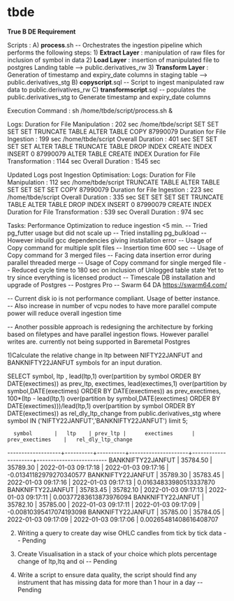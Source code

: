 # tbde
**True B DE Requirement**

Scripts :
A) **process**.sh -- Orchestrates the ingestion pipeline which performs the following steps:
      1) **Extract Layer** : manipulation of raw files for inclusion of symbol in data
      2) **Load Layer** :  insertion of manipulated file to postgres Landing table --> public.derivatives_rw
      3) **Transform Layer** : Generation of timestamp and expiry_date columns in staging table --> public.derivatives_stg
B) **copyscript**.sql -- Script to ingest manipulated raw data to public.derivatives_rw
C) **transformscript**.sql -- populates the public.derivatives_stg to Generate timestamp and expiry_date columns

Execution Command :
sh /home/tbde/script/process.sh &

Logs:
Duration for  File Manipulation : 202 sec
/home/tbde/script
SET
SET
SET
SET
TRUNCATE TABLE
ALTER TABLE
COPY 87990079
Duration for  File Ingestion : 199 sec
/home/tbde/script
Overall  Duration : 401 sec
SET
SET
SET
SET
ALTER TABLE
TRUNCATE TABLE
DROP INDEX
CREATE INDEX
INSERT 0 87990079
ALTER TABLE
CREATE INDEX
Duration for  File Transformation : 1144 sec
Overall  Duration : 1545 sec

Updated Logs post Ingestion Optimisation:
Logs: 
Duration for File Manipulation : 112 sec 
/home/tbde/script 
TRUNCATE TABLE 
ALTER TABLE 
SET 
SET 
SET 
SET 
COPY 87990079 
Duration for File Ingestion : 223 sec 
/home/tbde/script Overall Duration : 335 sec 
SET 
SET 
SET 
SET 
TRUNCATE TABLE
ALTER TABLE 
DROP INDEX
INSERT 0 87990079 
CREATE INDEX 
Duration for File Transformation : 539 sec 
Overall Duration : 974 sec 


Tasks:
Performance Optimization to reduce ingestion <5 min.
-- Tried pg_futter usage but did not scale up
-- Tried installing pg_bulkload -- However inbuild gcc dependencies giving installation error
-- Usage of Copy command for multiple split files -- Insertion time 600 sec
-- Usage of Copy command for 3 merged files -- Facing data insertion error during parallel threaded merge 
-- Usage of Copy command for single merged file -- Reduced cycle time to 180 sec on inclusion of Unlogged table state
Yet to try since everything is licensed product
-- Timescale DB installation and upgrade of Postgres
-- Postgres Pro 
-- Swarm 64 DA https://swarm64.com/

-- Current disk io is not performance compliant. Usage of better instance.  
-- Also increase in number of vcpu nodes to have more parallel compute power will reduce overall ingestion time

-- Another possible approach is redesigning the architecture by forking based on filetypes and have parallel ingestion flows. However parallel writes are. currently not being supported in Baremetal Postgres


1)Calculate the relative change in ltp between NIFTY22JANFUT and BANKNIFTY22JANFUT symbols for an input duration. 

SELECT symbol, ltp , lead(ltp,1)  over(partition by symbol ORDER BY DATE(exectimes))  as prev_ltp, exectimes,
lead(exectimes,1)  over(partition by symbol,DATE(exectimes) ORDER BY DATE(exectimes)) as prev_exectimes,
100*(ltp - lead(ltp,1)  over(partition by symbol,DATE(exectimes) ORDER BY DATE(exectimes)))/lead(ltp,1)  over(partition by symbol ORDER BY DATE(exectimes)) as rel_dly_ltp_change from public.derivatives_stg where symbol IN ('NIFTY22JANFUT','BANKNIFTY22JANFUT') limit 5;

      symbol       |   ltp    | prev_ltp |      exectimes      |   prev_exectimes    |   rel_dly_ltp_change    
-------------------+----------+----------+---------------------+---------------------+-------------------------
 BANKNIFTY22JANFUT | 35784.50 | 35789.30 | 2022-01-03 09:17:18 | 2022-01-03 09:17:16 | -0.01341182979270340577
 BANKNIFTY22JANFUT | 35789.30 | 35783.45 | 2022-01-03 09:17:16 | 2022-01-03 09:17:13 |  0.01634833980513337870
 BANKNIFTY22JANFUT | 35783.45 | 35782.10 | 2022-01-03 09:17:13 | 2022-01-03 09:17:11 |  0.00377283613873976094
 BANKNIFTY22JANFUT | 35782.10 | 35785.00 | 2022-01-03 09:17:11 | 2022-01-03 09:17:09 | -0.00810395417074193098
 BANKNIFTY22JANFUT | 35785.00 | 35784.05 | 2022-01-03 09:17:09 | 2022-01-03 09:17:06 |  0.00265481408616408707
 

2) Writing a query to create day wise OHLC candles from tick by tick data
-- Pending

3) Create Visualisation in a stack of your choice which plots percentage change of ltp,ltq and oi 
-- Pending

4) Write a script to ensure data quality, the script should find any instrument that has missing data for more than 1 hour in a day
-- Pending

